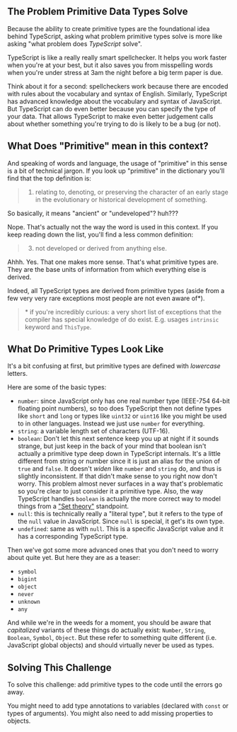 ## The Problem Primitive Data Types Solve

Because the ability to create primitive types are the foundational idea behind TypeScript, asking what problem primitive types solve is more like asking "what problem does _TypeScript_ solve".

TypeScript is like a really really smart spellchecker. It helps you work faster when you're at your best, but it also saves you from misspelling words when you're under stress at 3am the night before a big term paper is due.

Think about it for a second: spellcheckers work because there are encoded with rules about the vocabulary and syntax of English. Similarly, TypeScript has advanced knowledge about the vocabulary and syntax of JavaScript. But TypeScript can do even better because you can specify the type of your data. That allows TypeScript to make even better judgement calls about whether something you're trying to do is likely to be a bug (or not).

## What Does "Primitive" mean in this context?

And speaking of words and language, the usage of "primitive" in this sense is a bit of technical jargon. If you look up "primitive" in the dictionary you'll find that the top definition is:

> 1. relating to, denoting, or preserving the character of an early stage in the evolutionary or historical development of something.

So basically, it means "ancient" or "undeveloped"? huh???

Nope. That's actually not the way the word is used in this context. If you keep reading down the list, you'll find a less common definition:

<!-- markdownlint-disable-next-line --> <!-- the 3. is because it's a thrid definition in a list -->

> 3. not developed or derived from anything else.

Ahhh. Yes. That one makes more sense. That's what primitive types are. They are the base units of information from which everything else is derived.

Indeed, all TypeScript types are derived from primitive types (aside from a few very very rare exceptions most people are not even aware of\*).

> \* if you're incredibly curious: a very short list of exceptions that the compiler has special knowledge of do exist. E.g. usages `intrinsic` keyword and `ThisType`.

## What Do Primitive Types Look Like

It's a bit confusing at first, but primitive types are defined with _lowercase_ letters.

Here are some of the basic types:

- `number`: since JavaScript only has one real number type (IEEE-754 64-bit floating point numbers), so too does TypeScript then not define types like `short` and `long` or types like `uint32` or `uint16` like you might be used to in other languages. Instead we just use `number` for everything.
- `string`: a variable length set of characters (UTF-16).
- `boolean`: Don't let this next sentence keep you up at night if it sounds strange, but just keep in the back of your mind that boolean isn't actually a primitive type deep down in TypeScript internals. It's a little different from string or number since it is just an alias for the union of `true` and `false`. It doesn't _widen_ like `number` and `string` do, and thus is slightly inconsistent. If that didn't make sense to you right now don't worry. This problem almost never surfaces in a way that's problematic so you're clear to just consider it a primitive type. Also, the way TypeScript handles `boolean` is actually the more correct way to model things from a ["Set theory"](https://en.wikipedia.org/wiki/Set_theory) standpoint.
- `null`: this is technically really a "literal type", but it refers to the type of the `null` value in JavaScript. Since `null` is special, it get's its own type.
- `undefined`: same as with `null`. This is a specific JavaScript value and it has a corresponding TypeScript type.

Then we've got some more advanced ones that you don't need to worry about quite yet. But here they are as a teaser:

- `symbol`
- `bigint`
- `object`
- `never`
- `unknown`
- `any`

And while we're in the weeds for a moment, you should be aware that _capitalized_ variants of these things do actually exist: `Number`, `String`, `Boolean`, `Symbol`, `Object`. But these refer to something quite different (i.e. JavaScript global objects) and should virtually never be used as types.

## Solving This Challenge

To solve this challenge: add primitive types to the code until the errors go away.

You might need to add type annotations to variables (declared with `const` or types of arguments). You might also need to add missing properties to objects.
